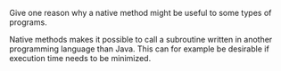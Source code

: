 Give one reason why a native method might be useful to some types of programs.

Native methods makes it possible to call a subroutine written in another programming language than Java. This can for example be desirable if execution time needs to be minimized.
